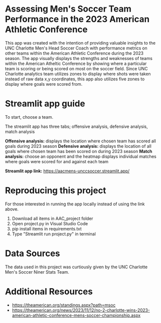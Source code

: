 # Assessing Men's Soccer Team Performance in the 2023 American Athletic Conference


This app was created with the intention of providing valuable insights to the UNC Charlotte Men's Head Soccer Coach with performance metrics on other teams within the American Athletic Conference during the 2023 season. The app visually displays the strengths and weaknesses of teams within the American Atheltic Conference by showing where a particular team is scoring or being scored on most on the soccer field. Since UNC Charlotte analytics team utilizes zones to display where shots were taken instead of raw data x,y coordinates, this app also utilizes five zones to display where goals were scored from.


# Streamlit app guide


To start, choose a team.

The streamlit app has three tabs; offensive analysis, defensive analysis, match analysis

**Offensive analysis:** displays the location where chosen team has scored all goals during 2023 season
**Defensive analysis:** displays the location of all goals where chosen team has been scored on during 2023 season 
**Match analysis:** choose an opponent and the heatmap displays individual matches where goals were scored for and against each team

**Streamlit app link:** https://aacmens-unccsoccer.streamlit.app/ 


# Reproducing this project


For those interested in running the app locally instead of using the link above.

1. Download all items in AAC_project folder
2. Open project.py in Visual Studio Code
3. pip install items in requirements.txt 
4. Type "Streamlit run project.py" in terminal


# Data Sources


The data used in this project was curtiously given by the UNC Charlotte Men's Soccer Niner Stats Team.


# Additional Resources


- https://theamerican.org/standings.aspx?path=msoc
- https://theamerican.org/news/2023/11/12/no-2-charlotte-wins-2023-american-athletic-conference-mens-soccer-championship.aspx
